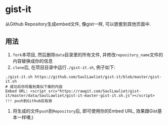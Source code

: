 # gist-it
从Github Repository生成embed文件, 像gist一样, 可以嵌套到其他页面中.

## 用法
1. `fork`本项目, 然后删除`data`目录里的所有文件, 并修改`repository_name`文件的内容替换成你的信息  
1. `clone`后, 在项目目录中运行`./gist-it.sh`,  例子如下:  
``` shell
./gist-it.sh https://github.com/SaulLawliet/gist-it/blob/master/gist-it.sh
# 成功后你将看到类似下面的内容
Embed URL: <script src="https://rawgit.com/SaulLawliet/gist-it/master/data/SaulLawliet/gist-it-master-gist-it.sh.js"></script>
!!! push到Github后有效
```
1. 将生成的文件`push`到`Repository`后, 即可使用你的Embed URL, 效果跟Gist基本一样噢;)
